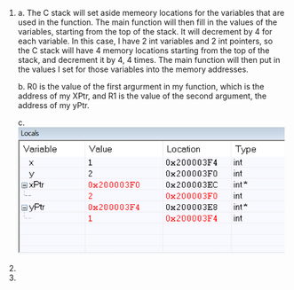 1) a. The C stack will set aside memeory locations for the variables that are used in the function. The main function will then fill in   the values of the variables, starting from the top of the stack. It will decrement by 4 for each variable. In this case, I have 2 int variables and 2 int pointers, so the C stack will have 4 memory locations starting from the top of the stack, and decrement it by 4, 4 times. The main function will then put in the values I set for those variables into the memory addresses.

   b. R0 is the value of the first argurment in my function, which is the address of my XPtr, and R1 is the value of the second argument, the address of my yPtr.
   
   c.
   ![Locals View](https://github.com/Thisisme125/embsys100/blob/feature/assignment05/images/a3.PNG)
   
2) 


3)
